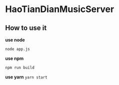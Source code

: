 # HaoTianDianMusicServer

## How to use it
**use node**
```terminal
node app.js
```

**use npm**
```termial
npm run build
```

**use yarn**
```yarn start```

